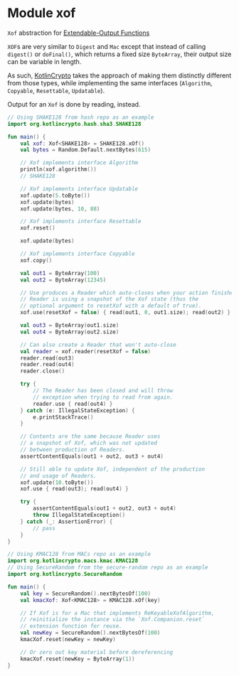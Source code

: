 # Module xof

`Xof` abstraction for [Extendable-Output Functions][url-pub-xof]

`XOF`s are very similar to `Digest` and `Mac` except that instead of calling `digest()`
or `doFinal()`, which returns a fixed size `ByteArray`, their output size can be variable
in length.

As such, [KotlinCrypto][url-kotlincrypto] takes the approach of making them distinctly
different from those types, while implementing the same interfaces (`Algorithm`, `Copyable`,
`Resettable`, `Updatable`).

Output for an `Xof` is done by reading, instead.

```kotlin
// Using SHAKE128 from hash repo as an example
import org.kotlincrypto.hash.sha3.SHAKE128

fun main() {
    val xof: Xof<SHAKE128> = SHAKE128.xOf()
    val bytes = Random.Default.nextBytes(615)

    // Xof implements interface Algorithm
    println(xof.algorithm())
    // SHAKE128

    // Xof implements interface Updatable
    xof.update(5.toByte())
    xof.update(bytes)
    xof.update(bytes, 10, 88)

    // Xof implements interface Resettable
    xof.reset()

    xof.update(bytes)

    // Xof implements interface Copyable
    xof.copy()

    val out1 = ByteArray(100)
    val out2 = ByteArray(12345)

    // Use produces a Reader which auto-closes when your action finishes.
    // Reader is using a snapshot of the Xof state (thus the
    // optional argument to resetXof with a default of true).
    xof.use(resetXof = false) { read(out1, 0, out1.size); read(out2) }

    val out3 = ByteArray(out1.size)
    val out4 = ByteArray(out2.size)

    // Can also create a Reader that won't auto-close
    val reader = xof.reader(resetXof = false)
    reader.read(out3)
    reader.read(out4)
    reader.close()

    try {
        // The Reader has been closed and will throw
        // exception when trying to read from again.
        reader.use { read(out4) }
    } catch (e: IllegalStateException) {
        e.printStackTrace()
    }

    // Contents are the same because Reader uses
    // a snapshot of Xof, which was not updated
    // between production of Readers.
    assertContentEquals(out1 + out2, out3 + out4)

    // Still able to update Xof, independent of the production
    // and usage of Readers.
    xof.update(10.toByte())
    xof.use { read(out3); read(out4) }

    try {
        assertContentEquals(out1 + out2, out3 + out4)
        throw IllegalStateException()
    } catch (_: AssertionError) {
        // pass
    }
}
```

```kotlin
// Using KMAC128 from MACs repo as an example
import org.kotlincrypto.macs.kmac.KMAC128
// Using SecureRandom from the secure-random repo as an example
import org.kotlincrypto.SecureRandom

fun main() {
    val key = SecureRandom().nextBytesOf(100)
    val kmacXof: Xof<KMAC128> = KMAC128.xOf(key)

    // If Xof is for a Mac that implements ReKeyableXofAlgorithm,
    // reinitialize the instance via the `Xof.Companion.reset`
    // extension function for reuse.
    val newKey = SecureRandom().nextBytesOf(100)
    kmacXof.reset(newKey = newKey)

    // Or zero out key material before dereferencing
    kmacXof.reset(newKey = ByteArray(1))
}
```

[url-kotlincrypto]: https://github.com/KotlinCrypto
[url-pub-xof]: https://nvlpubs.nist.gov/nistpubs/FIPS/NIST.FIPS.202.pdf

